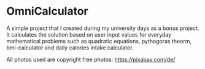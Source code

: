 # OmniCalculator

A simple project that I created during my university days as a bonus project.
It calculates the solution based on user input values for everyday mathematical problems such as quadratic equations, pythagoras theorm, bmi-calculator and daily calories intake calculator.

All photos used are copyright free photos: https://pixabay.com/de/
